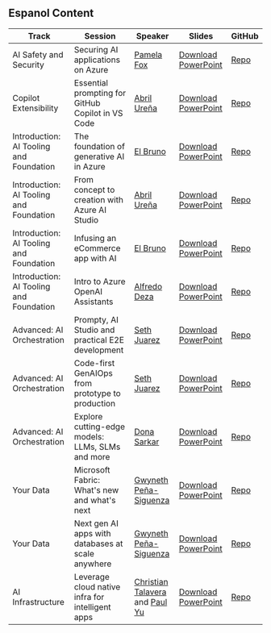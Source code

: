 ## Espanol Content

| Track      | Session      | Speaker      | Slides      | GitHub      |
| ------------- | ------------- | ------------- | ------------- | ------------- |
| AI Safety and Security | Securing AI applications on Azure | [Pamela Fox](https://github.com/pamelafox) | [Download PowerPoint](https://aka.ms/AAs7mfz) | [Repo](https://github.com/microsoft/aitour-securing-ai-apps-on-azure) |
| Copilot Extensibility | Essential prompting for GitHub Copilot in VS Code | [Abril Ureña](https://github.com/abrilurena) | [Download PowerPoint](https://aka.ms/AAs7etu) | [Repo](https://github.com/microsoft/aitour-Essential-Prompting-for-GitHub-Copilot-in-VS-Code) |
| Introduction: AI Tooling and Foundation | The foundation of generative AI in Azure | [El Bruno](https://github.com/elbruno) | [Download PowerPoint](https://aka.ms/AAs7u27) | [Repo](https://github.com/microsoft/aitour-generative-ai-in-azure) |
| Introduction: AI Tooling and Foundation | From concept to creation with Azure AI Studio | [Abril Ureña](https://github.com/abrilurena) | [Download PowerPoint](https://aka.ms/AAs7u28) | [Repo](https://github.com/microsoft/aitour-concept-to-creation-ai-studio) |
| Introduction: AI Tooling and Foundation | Infusing an eCommerce app with AI​ | [El Bruno](https://github.com/elbruno) | [Download PowerPoint](https://aka.ms/AAsd4jc) | [Repo](https://github.com/microsoft/aitour-ecommerce-app-with-ai) |
| Introduction: AI Tooling and Foundation | Intro to Azure OpenAI Assistants | [Alfredo Deza](https://github.com/alfredodeza) | [Download PowerPoint](https://aka.ms/AAs7ett) | [Repo](https://github.com/microsoft/aitour-azure-openai-assistants) |
| Advanced: AI Orchestration | Prompty, AI Studio and practical E2E development | [Seth Juarez](https://github.com/sethjuarez) | [Download PowerPoint](https://aka.ms/AAs7mft) | [Repo](https://github.com/microsoft/aitour-e2e-dev-with-prompty-and-ai-studio) |
| Advanced: AI Orchestration | Code-first GenAIOps from prototype to production | [Seth Juarez](https://github.com/sethjuarez) | [Download PowerPoint](https://aka.ms/AAs8rcf) | [Repo](https://github.com/microsoft/aitour-llmops-with-gen-ai-tools) |
| Advanced: AI Orchestration | Explore cutting-edge models: LLMs, SLMs and more | [Dona Sarkar](https://github.com/DonaSarkar) | [Download PowerPoint](https://aka.ms/AAs8yt1) | [Repo](https://github.com/microsoft/aitour-exploring-cutting-edge-models) |
| Your Data | Microsoft Fabric: What's new and what's next | [Gwyneth Peña-Siguenza](https://github.com/madebygps) | [Download PowerPoint](https://aka.ms/AAs7u2a) | [Repo](https://github.com/microsoft/aitour-whats-new-with-fabric) |
| Your Data | Next gen AI apps with databases at scale anywhere | [Gwyneth Peña-Siguenza](https://github.com/madebygps) | [Download PowerPoint](https://aka.ms/AAs8rcg) | [Repo](https://github.com/microsoft/aitour-ai-apps-with-scalable-database) |
| AI Infrastructure | Leverage cloud native infra for intelligent apps | [Christian Talavera](https://github.com/cmtal) and [Paul Yu](https://github.com/pauldotyu) | [Download PowerPoint](https://aka.ms/AAs7u29) | [Repo](https://github.com/microsoft/aitour-cloud-native-apps-with-azure-ai-and-aks) |
